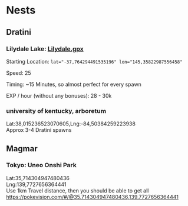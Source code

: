 # Nests
## Dratini
### Lilydale Lake: [Lilydale.gpx](http://www.filedropper.com/lilydale)
Starting Location: `lat="-37,764294491535196" lon="145,35822987556458"`

Speed: 25

Timing: ~15 Minutes, so almost perfect for every spawn

EXP / hour (without any bonuses): 28 - 30k


### university of kentucky, arboretum
Lat:38,015236523070605,Lng:-84,50384259223938  
Approx 3-4 Dratini spawns  

## Magmar
### Tokyo: Uneo Onshi Park
Lat:35,714304947480436  
Lng:139,7727656364441  
Use 1km Travel distance, then you should be able to get all  
https://pokevision.com/#/@35.714304947480436,139.7727656364441  